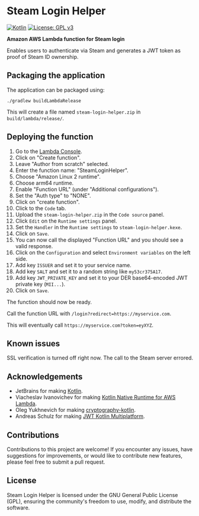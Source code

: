 # Steam Login Helper

[![Kotlin](https://img.shields.io/badge/Kotlin-2.2.0-blue.svg?style=flat&logo=kotlin)](https://kotlinlang.org)
[![License: GPL v3](https://img.shields.io/badge/License-GPLv3-blue.svg)](https://www.gnu.org/licenses/gpl-3.0)

**Amazon AWS Lambda function for Steam login**

Enables users to authenticate via Steam and generates a JWT token as proof of Steam ID ownership.

## Packaging the application

The application can be packaged using:

```shell script
./gradlew buildLambdaRelease
```

This will create a file named `steam-login-helper.zip` in `build/lambda/release/`.

## Deploying the function

1. Go to the [Lambda Console](https://console.aws.amazon.com/lambda/home).
2. Click on "Create function".
3. Leave "Author from scratch" selected.
4. Enter the function name: "SteamLoginHelper".
5. Choose "Amazon Linux 2 runtime".
6. Choose arm64 runtime.
7. Enable "Function URL" (under "Additional configurations").
8. Set the "Auth type" to "NONE".
9. Click on "create function".
10. Click to the `Code` tab.
11. Upload the `steam-login-helper.zip` in the `Code source` panel.
12. Click `Edit` on the `Runtime settings` panel.
13. Set the `Handler` in the `Runtime settings` to `steam-login-helper.kexe`.
14. Click on `Save`.
15. You can now call the displayed "Function URL" and you should see a valid response.
16. Click on the `Configuration` and select `Environment variables` on the left side.
17. Add key `ISSUER` and set it to your service name.
18. Add key `SALT` and set it to a random string like `my53cr375A17`.
19. Add key `JWT_PRIVATE_KEY` and set it to your DER base64-encoded JWT private key (`MII...`).
20. Click on `Save`.

The function should now be ready.

Call the function URL with `/login?redirect=https://myservice.com`.

This will eventually call `https://myservice.com?token=eyXYZ`.

## Known issues

SSL verification is turned off right now.
The call to the Steam server errored.

## Acknowledgements

* JetBrains for making [Kotlin](https://kotlinlang.org).
* Viacheslav Ivanovichev for making [Kotlin Native Runtime for AWS Lambda](https://github.com/trueangle/kotlin-native-aws-lambda-runtime).
* Oleg Yukhnevich for making [cryptography-kotlin](https://github.com/whyoleg/cryptography-kotlin).
* Andreas Schulz for making [JWT Kotlin Multiplatform](https://github.com/Appstractive/jwt-kt).

## Contributions

Contributions to this project are welcome! If you encounter any issues,
have suggestions for improvements, or would like to contribute new features,
please feel free to submit a pull request.

## License

Steam Login Helper is licensed under the GNU General Public License (GPL),
ensuring the community's freedom to use, modify, and distribute the software.
